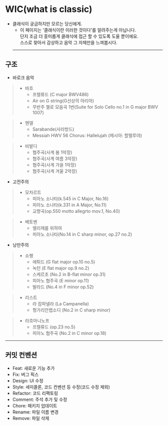 # WIC(what is classic)

- 클래식이 궁금하지만 모르는 당신에게.
  - 이 페이지는 '클래식이란 이러한 것이다'를 알려주는게 아닙니다.<br>
  단지 조금 더 흥미롭게 클래식에 접근 할 수 있도록 도울 뿐이에요.<br>
  스스로 찾아서 감상하고 음악 그 자체만을 느껴봅시다.
  <hr>

## 구조

- 바로크 음악

> - 바흐
>   - 프렐류드 (C major BWV486)
>   - Air on G string(G선상의 아리아)
>   - 무반주 첼로 모음곡 1번(Suite for Solo Cello no.1 in G major BWV 1007)

> - 헨델
>   - Sarabande(사라방드)
>   - Messiah HWV 56 Chorus: Hallelujah (메시아: 할렐루야)

> - 비발디
>   - 협주곡(사계 봄 1악장)
>   - 협주곡(사계 여름 3악장)
>   - 협주곡(사계 가을 1악장)
>   - 협주곡(사계 겨울 2악장)

- 고전주의

> - 모차르트
>   - 피아노 소나타(k.545 in C Major, No.16)
>   - 피아노 소나타(k.331 in A Major, No.11)
>   - 교향곡(op.550 motto allegrto mov.1, No.40)

> - 베토벤
>   - 엘리제를 위하여
>   - 피아노 소나타(No.14 in C sharp minor, op.27 no.2)

- 낭만주의

> - 쇼팽
>   - 에튀드 (G flat major op.10 no.5)
>   - 녹턴 (E flat major op.9 no.2)
>   - 스케르초 (No.2 in B-flat minor op.31)
>   - 피아노 협주곡 (E minor op.11)
>   - 발라드 (No.4 in F minor op.52)

> - 리스트
>   - 라 캄파넬라 (La Campanella)
>   - 헝가리안랩소디 (No.2 in C sharp minor)

> - 라흐마니노프
>   - 프렐류드 (op.23 no.5)
>   - 피아노 협주곡 (No.2 in C minor op.18)

  <hr>

## 커밋 컨벤션

- Feat: 새로운 기능 추가
- Fix: 버그 픽스
- Design: UI 수정
- Style: 세미콜론, 코드 컨벤션 등 수정(코드 수정 제외)
- Refactor: 코드 리팩토링
- Comment: 주석 추가 및 수정
- Chore: 패키지 업데이트
- Rename: 파일 이름 변경
- Remove: 파일 삭제
